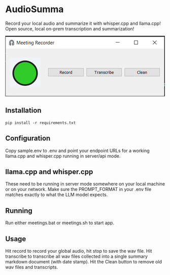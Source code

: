 # AudioSumma

Record your local audio and summarize it with whisper.cpp and llama.cpp!  Open source, local on-prem transcription and summarization!

![Main UI](screenshot.png)

## Installation

```
pip install -r requirements.txt
```

## Configuration

Copy sample.env to .env and point your endpoint URLs for a working llama.cpp and whisper.cpp running in server/api mode.

## llama.cpp and whisper.cpp

These need to be running in server mode somewhere on your local machine or on your network.  Make sure the PROMPT_FORMAT in your .env file matches exactly to what the LLM model expects.

## Running

Run either meetings.bat or meetings.sh to start app.


## Usage

Hit record to record your global audio, hit stop to save the wav file.  Hit transcribe to transcribe all wav files collected into a single summary markdown document (with date stamp).  Hit the Clean button to remove old wav files and transcripts.

